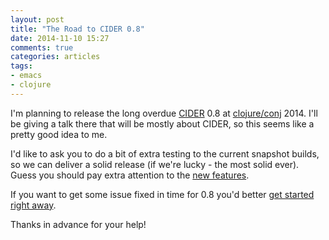 ```yaml
---
layout: post
title: "The Road to CIDER 0.8"
date: 2014-11-10 15:27
comments: true
categories: articles
tags:
- emacs
- clojure
---
```


I'm planning to release the long overdue [CIDER](https://github.com/clojure-emacs/cider) 0.8 at [clojure/conj](http://clojure-conj.org/) 2014.
I'll be giving a talk there that will be mostly about CIDER, so this seems like a pretty good idea to me.

I'd like to ask you to do a bit of extra testing to the current
snapshot builds, so we can deliver a solid release (if we're lucky -
the most solid ever). Guess you should pay extra attention to the
[new features](https://github.com/clojure-emacs/cider/blob/master/CHANGELOG.md).

If you want to get some issue fixed in time for 0.8 you'd better [get started right away](https://github.com/clojure-emacs/cider/issues).

Thanks in advance for your help!
